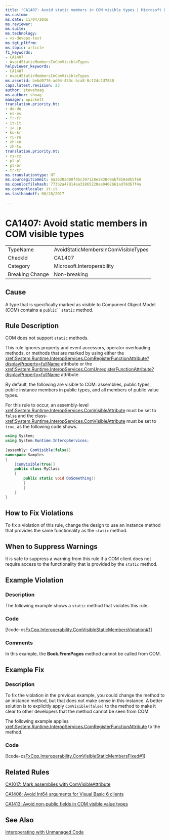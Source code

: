 ```yaml
---
title: 'CA1407: Avoid static members in COM visible types | Microsoft Docs'
ms.custom: 
ms.date: 11/04/2016
ms.reviewer: 
ms.suite: 
ms.technology:
- vs-devops-test
ms.tgt_pltfrm: 
ms.topic: article
f1_keywords:
- CA1407
- AvoidStaticMembersInComVisibleTypes
helpviewer_keywords:
- CA1407
- AvoidStaticMembersInComVisibleTypes
ms.assetid: bebd0776-ad04-453c-bca8-8c124c2d7840
caps.latest.revision: 23
author: stevehoag
ms.author: shoag
manager: wpickett
translation.priority.ht:
- de-de
- es-es
- fr-fr
- it-it
- ja-jp
- ko-kr
- ru-ru
- zh-cn
- zh-tw
translation.priority.mt:
- cs-cz
- pl-pl
- pt-br
- tr-tr
ms.translationtype: HT
ms.sourcegitcommit: 4a36302d80f4bc397128e3838c9abf858a0b5fe8
ms.openlocfilehash: 773b2a47914aa31865220ae0402b61ad78d67f4a
ms.contentlocale: it-it
ms.lasthandoff: 08/28/2017

---
```

# <a name="ca1407-avoid-static-members-in-com-visible-types"></a>CA1407: Avoid static members in COM visible types
|||  
|-|-|  
|TypeName|AvoidStaticMembersInComVisibleTypes|  
|CheckId|CA1407|  
|Category|Microsoft.Interoperability|  
|Breaking Change|Non-breaking|  
  
## <a name="cause"></a>Cause  
 A type that is specifically marked as visible to Component Object Model (COM) contains a `public``static` method.  
  
## <a name="rule-description"></a>Rule Description  
 COM does not support `static` methods.  
  
 This rule ignores property and event accessors, operator overloading methods, or methods that are marked by using either the <xref:System.Runtime.InteropServices.ComRegisterFunctionAttribute?displayProperty=fullName> attribute or the <xref:System.Runtime.InteropServices.ComUnregisterFunctionAttribute?displayProperty=fullName> attribute.  
  
 By default, the following are visible to COM: assemblies, public types, public instance members in public types, and all members of public value types.  
  
 For this rule to occur, an assembly-level <xref:System.Runtime.InteropServices.ComVisibleAttribute> must be set to `false` and the class- <xref:System.Runtime.InteropServices.ComVisibleAttribute> must be set to `true`, as the following code shows.  
  
```csharp  
using System;  
using System.Runtime.InteropServices;   
  
[assembly: ComVisible(false)]   
namespace Samples  
{      
    [ComVisible(true)]  
    public class MyClass  
    {  
        public static void DoSomething()  
        {  
        }  
    }  
}  
```  
  
## <a name="how-to-fix-violations"></a>How to Fix Violations  
 To fix a violation of this rule, change the design to use an instance method that provides the same functionality as the `static` method.  
  
## <a name="when-to-suppress-warnings"></a>When to Suppress Warnings  
 It is safe to suppress a warning from this rule if a COM client does not require access to the functionality that is provided by the `static` method.  
  
## <a name="example-violation"></a>Example Violation  
  
### <a name="description"></a>Description  
 The following example shows a `static` method that violates this rule.  
  
### <a name="code"></a>Code  
 [!code-cs[FxCop.Interoperability.ComVisibleStaticMembersViolation#1](../code-quality/codesnippet/CSharp/ca1407-avoid-static-members-in-com-visible-types_1.cs)]  
  
### <a name="comments"></a>Comments  
 In this example, the **Book.FromPages** method cannot be called from COM.  
  
## <a name="example-fix"></a>Example Fix  
  
### <a name="description"></a>Description  
 To fix the violation in the previous example, you could change the method to an instance method, but that does not make sense in this instance. A better solution is to explicitly apply `ComVisible(false)` to the method to make it clear to other developers that the method cannot be seen from COM.  
  
 The following example applies <xref:System.Runtime.InteropServices.ComRegisterFunctionAttribute> to the method.  
  
### <a name="code"></a>Code  
 [!code-cs[FxCop.Interoperability.ComVisibleStaticMembersFixed#1](../code-quality/codesnippet/CSharp/ca1407-avoid-static-members-in-com-visible-types_2.cs)]  
  
## <a name="related-rules"></a>Related Rules  
 [CA1017: Mark assemblies with ComVisibleAttribute](../code-quality/ca1017-mark-assemblies-with-comvisibleattribute.md)  
  
 [CA1406: Avoid Int64 arguments for Visual Basic 6 clients](../code-quality/ca1406-avoid-int64-arguments-for-visual-basic-6-clients.md)  
  
 [CA1413: Avoid non-public fields in COM visible value types](../code-quality/ca1413-avoid-non-public-fields-in-com-visible-value-types.md)  
  
## <a name="see-also"></a>See Also  
 [Interoperating with Unmanaged Code](/dotnet/framework/interop/index)
